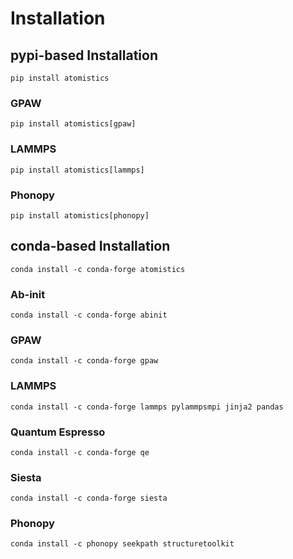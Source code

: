 # Installation 
## pypi-based Installation 
```
pip install atomistics
```

### GPAW
```
pip install atomistics[gpaw]
```

### LAMMPS
```
pip install atomistics[lammps]
```

### Phonopy
```
pip install atomistics[phonopy]
```

## conda-based Installation 
```
conda install -c conda-forge atomistics
```

### Ab-init 
```
conda install -c conda-forge abinit
```

### GPAW 
```
conda install -c conda-forge gpaw
```

### LAMMPS 
```
conda install -c conda-forge lammps pylammpsmpi jinja2 pandas
```

### Quantum Espresso 
```
conda install -c conda-forge qe
```

### Siesta
```
conda install -c conda-forge siesta
```

### Phonopy
```
conda install -c phonopy seekpath structuretoolkit
```